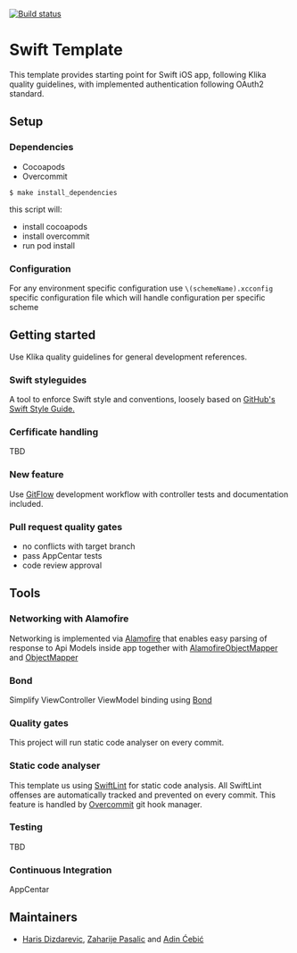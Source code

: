 [![Build status](https://build.appcenter.ms/v0.1/apps/dec0333b-e254-4bc9-a2ce-65237640e84a/branches/dev/badge)](https://appcenter.ms)

# Swift Template

This template provides starting point for Swift iOS app, following Klika quality guidelines,  with implemented authentication following OAuth2 standard.

## Setup

### Dependencies

- Cocoapods
- Overcommit

```
$ make install_dependencies
```
this script will:

- install cocoapods
- install overcommit
- run pod install

### Configuration

For any environment specific configuration use `\(schemeName).xcconfig` specific configuration file which will handle configuration per specific scheme

## Getting started

Use Klika quality guidelines for general development references.

### Swift styleguides

A tool to enforce Swift style and conventions, loosely based on [GitHub's Swift Style Guide.](https://github.com/github/swift-style-guide)

### Cerfificate handling
TBD

### New feature

Use [GitFlow](https://www.atlassian.com/git/tutorials/comparing-workflows/gitflow-workflow) development workflow with controller tests and documentation included.

### Pull request quality gates

- no conflicts with target branch
- pass AppCentar tests
- code review approval

## Tools

### Networking with Alamofire
Networking is implemented via [Alamofire](https://github.com/Alamofire/Alamofire) that enables easy parsing of response to Api Models inside app together with [AlamofireObjectMapper](https://github.com/tristanhimmelman/AlamofireObjectMapper) and [ObjectMapper](https://github.com/Hearst-DD/ObjectMapper)

### Bond
Simplify ViewController ViewModel binding using [Bond](https://github.com/DeclarativeHub/Bond)

### Quality gates

This project will run static code analyser on every commit.

### Static code analyser
This template us using [SwiftLint](https://github.com/realm/SwiftLint) for static code analysis. All SwiftLint offenses are automatically tracked and prevented on every commit. This feature is handled by [Overcommit](https://github.com/brigade/overcommit) git hook manager.

### Testing
TBD

### Continuous Integration
AppCentar

## Maintainers

- [Haris Dizdarevic](https://github.com/haris-dizdarevic), [Zaharije Pasalic](https://github.com/zpasal) and [Adin Ćebić](https://github.com/adincebic)
